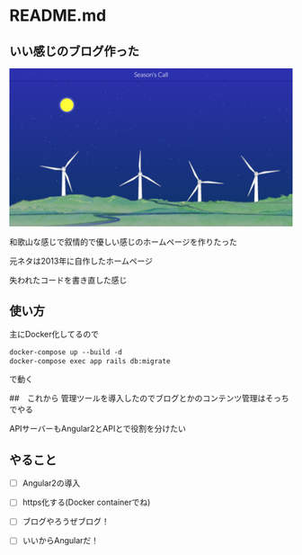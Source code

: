 # README.md

## いい感じのブログ作った

![this is my soul world](./api_server/public/images/top.png)

和歌山な感じで叙情的で優しい感じのホームページを作りたった

元ネタは2013年に自作したホームページ

失われたコードを書き直した感じ

## 使い方

主にDocker化してるので

```
docker-compose up --build -d
docker-compose exec app rails db:migrate
```

で動く


##　これから
管理ツールを導入したのでブログとかのコンテンツ管理はそっちでやる

APIサーバーもAngular2とAPIとで役割を分けたい

## やること

* [ ] Angular2の導入

* [ ] https化する(Docker containerでね)

* [ ] ブログやろうぜブログ！

* [ ] いいからAngularだ！
